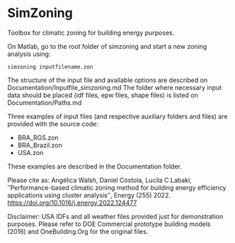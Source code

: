 # SimZoning
Toolbox for climatic zoning for building energy purposes.

On Matlab, go to the root folder of simzoning and start a new zoning analysis using:
```
simzoning inputfilename.zon
```

The structure of the input file and available options are described on Documentation/Inputfile_simzoning.md
The folder where necessary input data should be placed (idf files, epw files, shape files) is listed on Documentation/Paths.md

Three examples of input files (and respective auxiliary folders and files) are provided with the source code:
* BRA_RGS.zon
* BRA_Brazil.zon
* USA.zon

These examples are described in the Documentation folder.

Please cite as:
Angélica Walsh, Daniel Cóstola, Lucila C.Labaki, ʺPerformance-based climatic zoning method for building energy efficiency applications using cluster analysisʺ, Energy (255) 2022. https://doi.org/10.1016/j.energy.2022.124477

Disclaimer:
USA IDFs and all weather files provided just for demonstration purposes.
Please refer to DOE Commercial prototype building models (2016) and OneBuilding.Org for the original files.
